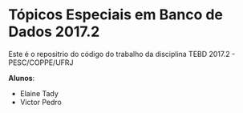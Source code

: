 # Tópicos Especiais em Banco de Dados 2017.2
Este é o repositrio do código do trabalho da disciplina TEBD 2017.2 - PESC/COPPE/UFRJ

**Alunos**:
* Elaine Tady
* Victor Pedro
